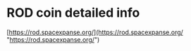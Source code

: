 # ROD coin detailed info
[https://rod.spacexpanse.org/](https://rod.spacexpanse.org/ "https://rod.spacexpanse.org/")
